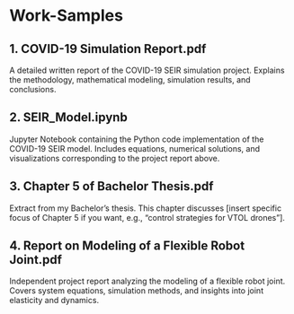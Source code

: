# Work-Samples

## 1. COVID-19 Simulation Report.pdf
A detailed written report of the COVID-19 SEIR simulation project. Explains the methodology, mathematical modeling, simulation results, and conclusions.

## 2. SEIR_Model.ipynb
Jupyter Notebook containing the Python code implementation of the COVID-19 SEIR model. Includes equations, numerical solutions, and visualizations corresponding to the project report above.

## 3. Chapter 5 of Bachelor Thesis.pdf
Extract from my Bachelor’s thesis. This chapter discusses [insert specific focus of Chapter 5 if you want, e.g., “control strategies for VTOL drones”].

## 4. Report on Modeling of a Flexible Robot Joint.pdf
Independent project report analyzing the modeling of a flexible robot joint. Covers system equations, simulation methods, and insights into joint elasticity and dynamics.
